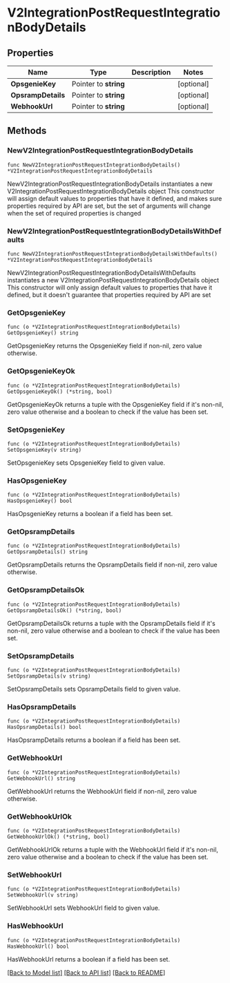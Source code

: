 # V2IntegrationPostRequestIntegrationBodyDetails

## Properties

Name | Type | Description | Notes
------------ | ------------- | ------------- | -------------
**OpsgenieKey** | Pointer to **string** |  | [optional] 
**OpsrampDetails** | Pointer to **string** |  | [optional] 
**WebhookUrl** | Pointer to **string** |  | [optional] 

## Methods

### NewV2IntegrationPostRequestIntegrationBodyDetails

`func NewV2IntegrationPostRequestIntegrationBodyDetails() *V2IntegrationPostRequestIntegrationBodyDetails`

NewV2IntegrationPostRequestIntegrationBodyDetails instantiates a new V2IntegrationPostRequestIntegrationBodyDetails object
This constructor will assign default values to properties that have it defined,
and makes sure properties required by API are set, but the set of arguments
will change when the set of required properties is changed

### NewV2IntegrationPostRequestIntegrationBodyDetailsWithDefaults

`func NewV2IntegrationPostRequestIntegrationBodyDetailsWithDefaults() *V2IntegrationPostRequestIntegrationBodyDetails`

NewV2IntegrationPostRequestIntegrationBodyDetailsWithDefaults instantiates a new V2IntegrationPostRequestIntegrationBodyDetails object
This constructor will only assign default values to properties that have it defined,
but it doesn't guarantee that properties required by API are set

### GetOpsgenieKey

`func (o *V2IntegrationPostRequestIntegrationBodyDetails) GetOpsgenieKey() string`

GetOpsgenieKey returns the OpsgenieKey field if non-nil, zero value otherwise.

### GetOpsgenieKeyOk

`func (o *V2IntegrationPostRequestIntegrationBodyDetails) GetOpsgenieKeyOk() (*string, bool)`

GetOpsgenieKeyOk returns a tuple with the OpsgenieKey field if it's non-nil, zero value otherwise
and a boolean to check if the value has been set.

### SetOpsgenieKey

`func (o *V2IntegrationPostRequestIntegrationBodyDetails) SetOpsgenieKey(v string)`

SetOpsgenieKey sets OpsgenieKey field to given value.

### HasOpsgenieKey

`func (o *V2IntegrationPostRequestIntegrationBodyDetails) HasOpsgenieKey() bool`

HasOpsgenieKey returns a boolean if a field has been set.

### GetOpsrampDetails

`func (o *V2IntegrationPostRequestIntegrationBodyDetails) GetOpsrampDetails() string`

GetOpsrampDetails returns the OpsrampDetails field if non-nil, zero value otherwise.

### GetOpsrampDetailsOk

`func (o *V2IntegrationPostRequestIntegrationBodyDetails) GetOpsrampDetailsOk() (*string, bool)`

GetOpsrampDetailsOk returns a tuple with the OpsrampDetails field if it's non-nil, zero value otherwise
and a boolean to check if the value has been set.

### SetOpsrampDetails

`func (o *V2IntegrationPostRequestIntegrationBodyDetails) SetOpsrampDetails(v string)`

SetOpsrampDetails sets OpsrampDetails field to given value.

### HasOpsrampDetails

`func (o *V2IntegrationPostRequestIntegrationBodyDetails) HasOpsrampDetails() bool`

HasOpsrampDetails returns a boolean if a field has been set.

### GetWebhookUrl

`func (o *V2IntegrationPostRequestIntegrationBodyDetails) GetWebhookUrl() string`

GetWebhookUrl returns the WebhookUrl field if non-nil, zero value otherwise.

### GetWebhookUrlOk

`func (o *V2IntegrationPostRequestIntegrationBodyDetails) GetWebhookUrlOk() (*string, bool)`

GetWebhookUrlOk returns a tuple with the WebhookUrl field if it's non-nil, zero value otherwise
and a boolean to check if the value has been set.

### SetWebhookUrl

`func (o *V2IntegrationPostRequestIntegrationBodyDetails) SetWebhookUrl(v string)`

SetWebhookUrl sets WebhookUrl field to given value.

### HasWebhookUrl

`func (o *V2IntegrationPostRequestIntegrationBodyDetails) HasWebhookUrl() bool`

HasWebhookUrl returns a boolean if a field has been set.


[[Back to Model list]](../README.md#documentation-for-models) [[Back to API list]](../README.md#documentation-for-api-endpoints) [[Back to README]](../README.md)


